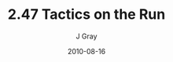 ---
title: '2.47 Tactics on the Run'
alt: 'Mysteries of the Arcana'
date: '2010-08-16'
author: 'J Gray'
artist: 'Keira'
chapter: '2 All the Way Down'
filler: false
---